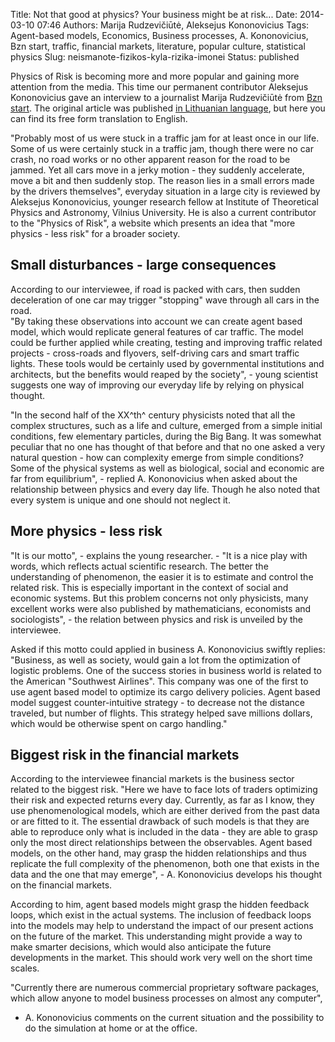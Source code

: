 Title: Not that good at physics? Your business might be at risk...
Date: 2014-03-10 07:46
Authors: Marija Rudzevičiūtė, Aleksejus Kononovicius
Tags: Agent-based models, Economics, Business processes, A. Kononovicius, Bzn start, traffic, financial markets, literature, popular culture, statistical physics
Slug: neismanote-fizikos-kyla-rizika-imonei
Status: published

Physics of Risk is becoming more and more
popular and gaining more attention from the media. This time our
permanent contributor Aleksejus Kononovicius gave an interview to a
journalist Marija Rudzevičiūtė from [Bzn start](http://www.bznstart.lt).
The original article was published [in Lithuanian
language](http://www.bznstart.lt/verslas/verslo-salygos/1574/Neismanote-fizikos-Kyla-rizika-imonei "Lithuanian text on bznstart.lt"),
but here you can find its free form translation to English.

"Probably most of us were stuck in a traffic jam for at least once in
our life. Some of us were certainly stuck in a traffic jam, though there
were no car crash, no road works or no other apparent reason for the
road to be jammed. Yet all cars move in a jerky motion - they suddenly
accelerate, move a bit and then suddenly stop. The reason lies in a
small errors made by the drivers themselves", everyday situation in a
large city is reviewed by Aleksejus Kononovicius, younger research
fellow at Institute of Theoretical Physics and Astronomy, Vilnius
University. He is also a current contributor to the "Physics of Risk", a
website which presents an idea that "more physics - less risk" for a
broader society.<!--more-->

Small disturbances - large consequences
---------------------------------------

According to our interviewee, if road is packed with cars, then sudden
deceleration of one car may trigger "stopping" wave through all cars in
the road.  
"By taking these observations into account we can create agent based
model, which would replicate general features of car traffic. The model
could be further applied while creating, testing and improving traffic
related projects - cross-roads and flyovers, self-driving cars and smart
traffic lights. These tools would be certainly used by governmental
institutions and architects, but the benefits would reaped by the
society", - young scientist suggests one way of improving our everyday
life by relying on physical thought.

"In the second half of the XX^th^ century physicists noted that all the
complex structures, such as a life and culture, emerged from a simple
initial conditions, few elementary particles, during the Big Bang. It
was somewhat peculiar that no one has thought of that before and that no
one asked a very natural question - how can complexity emerge from
simple conditions? Some of the physical systems as well as biological,
social and economic are far from equilibrium", - replied A. Kononovicius
when asked about the relationship between physics and every day life.
Though he also noted that every system is unique and one should not
neglect it.

More physics - less risk
------------------------

"It is our motto", - explains the young researcher. - "It is a nice play
with words, which reflects actual scientific research. The better the
understanding of phenomenon, the easier it is to estimate and control
the related risk. This is especially important in the context of social
and economic systems. But this problem concerns not only physicists,
many excellent works were also published by mathematicians, economists
and sociologists", - the relation between physics and risk is unveiled
by the interviewee.

Asked if this motto could applied in business A. Kononovicius swiftly
replies: "Business, as well as society, would gain a lot from the
optimization of logistic problems. One of the success stories in
business world is related to the American "Southwest Airlines". This
company was one of the first to use agent based model to optimize its
cargo delivery policies. Agent based model suggest counter-intuitive
strategy - to decrease not the distance traveled, but number of flights.
This strategy helped save millions dollars, which would be otherwise
spent on cargo handling."

Biggest risk in the financial markets
-------------------------------------

According to the interviewee financial markets is the business sector
related to the biggest risk. "Here we have to face lots of traders
optimizing their risk and expected returns every day. Currently, as far
as I know, they use phenomenological models, which are either derived
from the past data or are fitted to it. The essential drawback of such
models is that they are able to reproduce only what is included in the
data - they are able to grasp only the most direct relationships between
the observables. Agent based models, on the other hand, may grasp the
hidden relationships and thus replicate the full complexity of the
phenomenon, both one that exists in the data and the one that may
emerge", - A. Kononovicius develops his thought on the financial
markets.

According to him, agent based models might grasp the hidden feedback
loops, which exist in the actual systems. The inclusion of feedback
loops into the models may help to understand the impact of our present
actions on the future of the market. This understanding might provide a
way to make smarter decisions, which would also anticipate the future
developments in the market. This should work very well on the short time
scales.

"Currently there are numerous commercial proprietary software packages,
which allow anyone to model business processes on almost any computer",
- A. Kononovicius comments on the current situation and the possibility
to do the simulation at home or at the office.
